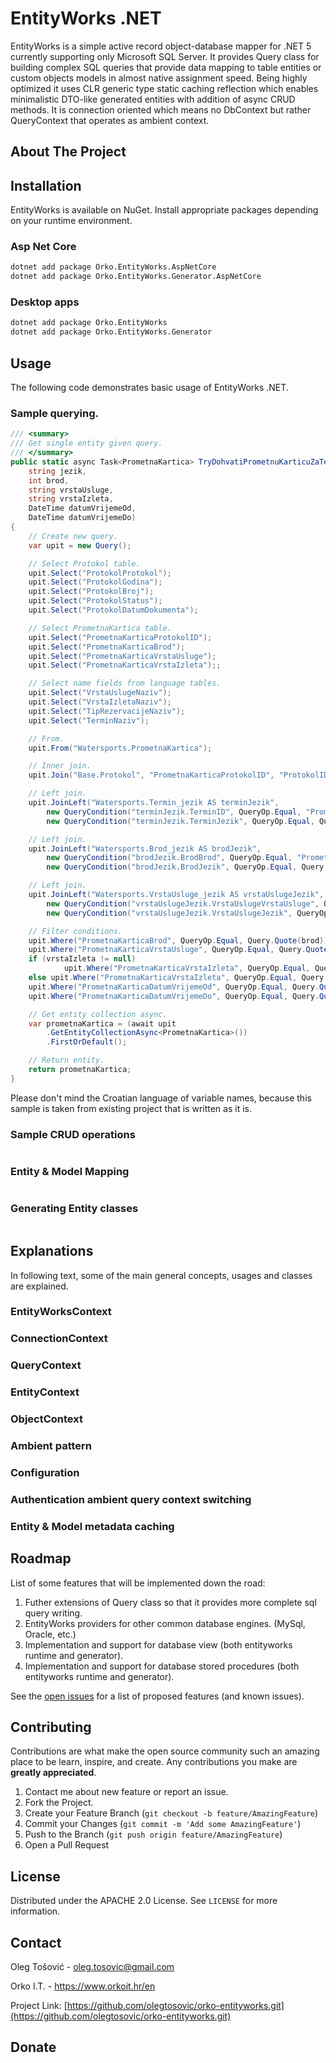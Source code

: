 
<!-- PROJECT TITLE AND BASIC DESCRIPTION -->
# EntityWorks .NET

EntityWorks is a simple active record object-database mapper for .NET 5 currently supporting only Microsoft SQL Server. It provides Query class for building complex SQL queries that provide data mapping to table entities or custom objects models in almost native assignment speed. Being highly optimized it uses CLR generic type static caching reflection which enables minimalistic DTO-like generated entities with addition of async CRUD methods. It is connection oriented which means no DbContext but rather QueryContext that operates as ambient context.

<!-- ABOUT THE PROJECT -->
## About The Project

<!-- INSTALATION -->
## Installation

EntityWorks is available on NuGet. Install appropriate packages depending on your runtime environment.

### Asp Net Core

```sh
dotnet add package Orko.EntityWorks.AspNetCore
dotnet add package Orko.EntityWorks.Generator.AspNetCore
```
  
### Desktop apps

```sh
dotnet add package Orko.EntityWorks
dotnet add package Orko.EntityWorks.Generator
```
  
<!-- USAGE -->
## Usage

The following code demonstrates basic usage of EntityWorks .NET. 

### Sample querying.

```cs
/// <summary>
/// Get single entity given query.
/// </summary>
public static async Task<PrometnaKartica> TryDohvatiPrometnuKarticuZaTerminAsync(
    string jezik,
    int brod,
    string vrstaUsluge,
    string vrstaIzleta,
    DateTime datumVrijemeOd, 
    DateTime datumVrijemeDo)
{
    // Create new query.
    var upit = new Query();

    // Select Protokol table.
    upit.Select("ProtokolProtokol");
    upit.Select("ProtokolGodina");
    upit.Select("ProtokolBroj");
    upit.Select("ProtokolStatus");
    upit.Select("ProtokolDatumDokumenta");

    // Select PrometnaKartica table.
    upit.Select("PrometnaKarticaProtokolID");
    upit.Select("PrometnaKarticaBrod");
    upit.Select("PrometnaKarticaVrstaUsluge");
    upit.Select("PrometnaKarticaVrstaIzleta");;

    // Select name fields from language tables.
    upit.Select("VrstaUslugeNaziv");
    upit.Select("VrstaIzletaNaziv");
    upit.Select("TipRezervacijeNaziv");
    upit.Select("TerminNaziv");

    // From.
    upit.From("Watersports.PrometnaKartica");

    // Inner join.
    upit.Join("Base.Protokol", "PrometnaKarticaProtokolID", "ProtokolID");

    // Left join.
    upit.JoinLeft("Watersports.Termin_jezik AS terminJezik",
        new QueryCondition("terminJezik.TerminID", QueryOp.Equal, "PrometnaKarticaTerminID"),
        new QueryCondition("terminJezik.TerminJezik", QueryOp.Equal, Query.Quote(jezik)));

    // Left join.
    upit.JoinLeft("Watersports.Brod_jezik AS brodJezik",
        new QueryCondition("brodJezik.BrodBrod", QueryOp.Equal, "PrometnaKarticaBrod"),
        new QueryCondition("brodJezik.BrodJezik", QueryOp.Equal, Query.Quote(jezik)));

    // Left join.
    upit.JoinLeft("Watersports.VrstaUsluge_jezik AS vrstaUslugeJezik",
        new QueryCondition("vrstaUslugeJezik.VrstaUslugeVrstaUsluge", QueryOp.Equal, "PrometnaKarticaVrstaUsluge"),
        new QueryCondition("vrstaUslugeJezik.VrstaUslugeJezik", QueryOp.Equal, Query.Quote(jezik)));

    // Filter conditions.
    upit.Where("PrometnaKarticaBrod", QueryOp.Equal, Query.Quote(brod));
    upit.Where("PrometnaKarticaVrstaUsluge", QueryOp.Equal, Query.Quote(vrstaUsluge));
    if (vrstaIzleta != null)
            upit.Where("PrometnaKarticaVrstaIzleta", QueryOp.Equal, Query.Quote(vrstaIzleta));
    else upit.Where("PrometnaKarticaVrstaIzleta", QueryOp.Equal, Query.Quote("NEMA"));
    upit.Where("PrometnaKarticaDatumVrijemeOd", QueryOp.Equal, Query.Quote(datumVrijemeOd));
    upit.Where("PrometnaKarticaDatumVrijemeDo", QueryOp.Equal, Query.Quote(datumVrijemeDo));

    // Get entity collection async.
    var prometnaKartica = (await upit
        .GetEntityCollectionAsync<PrometnaKartica>())
        .FirstOrDefault();

    // Return entity.
    return prometnaKartica;
}
```
Please don't mind the Croatian language of variable names, because this sample is taken from existing project that is written as it is.

### Sample CRUD operations

```cs

```

### Entity & Model Mapping

```cs

```

### Generating Entity classes

```cs

```

## Explanations

In following text, some of the main general concepts, usages and classes are explained.

### EntityWorksContext

### ConnectionContext

### QueryContext

### EntityContext

### ObjectContext

### Ambient pattern

### Configuration

### Authentication ambient query context switching

### Entity & Model metadata caching

<!-- ROADMAP -->
## Roadmap

List of some features that will be implemented down the road:

1. Futher extensions of Query class so that it provides more complete sql query writing.
2. EntityWorks providers for other common database engines. (MySql, Oracle, etc.)
3. Implementation and support for database view (both entityworks runtime and generator).
4. Implementation and support for database stored procedures (both entityworks runtime and generator).

See the [open issues](https://github.com/olegtosovic/orko-entityworks/issues) for a list of proposed features (and known issues).

<!-- CONTRIBUTING -->
## Contributing

Contributions are what make the open source community such an amazing place to be learn, inspire, and create. Any contributions you make are **greatly appreciated**.

1. Contact me about new feature or report an issue.
2. Fork the Project.
3. Create your Feature Branch (`git checkout -b feature/AmazingFeature`)
4. Commit your Changes (`git commit -m 'Add some AmazingFeature'`)
5. Push to the Branch (`git push origin feature/AmazingFeature`)
6. Open a Pull Request

<!-- LICENSE -->
## License

Distributed under the APACHE 2.0 License. See `LICENSE` for more information.

<!-- CONTACT -->
## Contact

Oleg Tošović - oleg.tosovic@gmail.com

Orko I.T. - https://www.orkoit.hr/en

Project Link: [https://github.com/olegtosovic/orko-entityworks.git](https://github.com/olegtosovic/orko-entityworks.git)

## Donate


